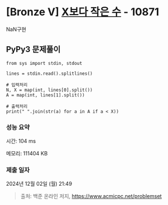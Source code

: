 # [Bronze V] [X보다 작은 수](https://www.acmicpc.net/problem/10871) - 10871 

NaN구현

## PyPy3 문제풀이

```PyPy3
from sys import stdin, stdout

lines = stdin.read().splitlines()

# 입력처리
N, X = map(int, lines[0].split())
A = map(int, lines[1].split())

# 출력처리
print(" ".join(str(a) for a in A if a < X))
```

### 성능 요약

시간: 104 ms

메모리: 111404 KB

### 제출 일자

2024년 12월 02일 (월) 21:49

> 출처: 백준 온라인 저지, https://www.acmicpc.net/problemset 

